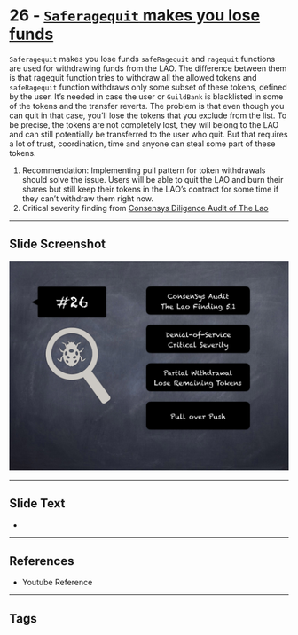 
# 26 - [`Saferagequit` makes you lose funds](./`Saferagequit`%20makes%20you%20lose%20funds.md)

`Saferagequit` makes you lose funds `safeRagequit` and `ragequit` functions are used for withdrawing funds from the LAO. The difference between them is that ragequit function tries to withdraw all the allowed tokens and `safeRagequit` function withdraws only some subset of these tokens, defined by the user. It’s needed in case the user or `GuildBank` is blacklisted in some of the tokens and the transfer reverts. The problem is that even though you can quit in that case, you’ll lose the tokens that you exclude from the list. To be precise, the tokens are not completely lost, they will belong to the LAO and can still potentially be transferred to the user who quit. But that requires a lot of trust, coordination, time and anyone can steal some part of these tokens.


1. Recommendation: Implementing pull pattern for token withdrawals should solve the issue. Users will be able to quit the LAO and burn their shares but still keep their tokens in the LAO’s contract for some time if they can’t withdraw them right now.
2. Critical severity finding from [Consensys Diligence Audit of The Lao](https://consensys.net/diligence/audits/2020/01/the-lao)


___
## Slide Screenshot
![026.png](../../images/7.%20Audit%20Findings%20101/026.png)
___
## Slide Text
- 
___
## References
- Youtube Reference
___
## Tags
